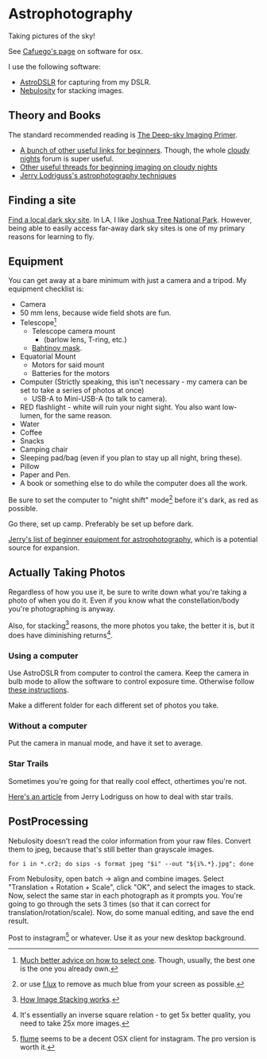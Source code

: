 # Astrophotography

Taking pictures of the sky!

See [Cafuego's page](https://cafuego.net/2017/02/05/astrophotography-mac-os-x) on software for osx.

I use the following software:

- <a href="http://www.cloudmakers.eu/astrodslr/" data-proofer-ignore>AstroDSLR</a> for capturing from my DSLR.
- [Nebulosity](https://www.stark-labs.com/nebulosity.html) for stacking images.

## Theory and Books

The standard recommended reading is [The Deep-sky Imaging Primer](https://www.amazon.com/Deep-sky-Imaging-Primer-Second/dp/0999470906/ref=dp_ob_title_bk).

- [A bunch of other useful links for beginners](https://www.cloudynights.com/topic/22488-useful-links-for-beginning-imagers/). Though, the whole [cloudy nights](https://www.cloudynights.com/forum/80-beginning-and-intermediate-imaging/) forum is super useful.
- [Other useful threads for beginning imaging on cloudy nights](https://www.cloudynights.com/topic/97172-best-threads-in-beginning-imaging/)
- <a href="http://www.astropix.com/html/i_astrop/toc_ap.html" data-proofer-ignore>Jerry Lodriguss's astrophotography techniques</a>


## Finding a site

[Find a local dark sky site](https://darksitefinder.com/maps/world.html). In LA, I like [Joshua Tree National Park](https://darksitefinder.com/placemarks/joshua-tree-national-park-california-united-states/).
However, being able to easily access far-away dark sky sites is one of my primary reasons for learning to fly.

## Equipment

You can get away at a bare minimum with just a camera and a tripod. My equipment checklist is:

- Camera
- 50 mm lens, because wide field shots are fun.
- Telescope[^selecting a telescope]
    - Telescope camera mount
        - (barlow lens, T-ring, etc.)
    - [Bahtinov mask](https://en.wikipedia.org/wiki/Bahtinov_mask).
- Equatorial Mount
    - Motors for said mount
    - Batteries for the motors
- Computer (Strictly speaking, this isn't necessary - my camera can be set to take a series of photos at once)
    - USB-A to Mini-USB-A (to talk to camera).
- RED flashlight - white will ruin your night sight. You also want low-lumen, for the same reason.
- Water
- Coffee
- Snacks
- Camping chair
- Sleeping pad/bag (even if you plan to stay up all night, bring these).
- Pillow
- Paper and Pen.
- A book or something else to do while the computer does all the work.

Be sure to set the computer to "night shift" mode[^f.lux] before it's dark, as red as possible.

Go there, set up camp. Preferably be set up before dark.

<a href="http://www.astropix.com/html/i_astrop/beginner_equipment.html" data-proofer-ignore>Jerry's list of beginner equipment for astrophotography</a>, which is a potential source for expansion.

## Actually Taking Photos

Regardless of how you use it, be sure to write down what you're taking a photo of when you do it.
Even if you know what the constellation/body you're photographing is anyway.

Also, for stacking[^stacking] reasons, the more photos you take, the better it is, but it does have diminishing returns[^stacking returns].

### Using a computer

Use AstroDSLR from computer to control the camera.
Keep the camera in bulb mode to allow the software to control exposure time.
Otherwise follow <a href="http://www.astropix.com/html/i_astrop/settings.html" data-proofer-ignore>these instructions</a>.

Make a different folder for each different set of photos you take.

### Without a computer

Put the camera in manual mode, and have it set to average.

### Star Trails

Sometimes you're going for that really cool effect, othertimes you're not.

<a href="http://www.astropix.com/index.html" data-proofer-ignore>Here's an article</a> from Jerry Lodriguss on how to deal with star trails.

## PostProcessing

Nebulosity doesn't read the color information from your raw files. Convert them to jpeg, because that's still better than grayscale images.

```shell
for i in *.cr2; do sips -s format jpeg "$i" --out "${i%.*}.jpg"; done
```

From Nebulosity, open batch -> align and combine images. Select "Translation + Rotation + Scale", click "OK", and select the images to stack.
Now, select the same star in each photograph as it prompts you. You're going to go through the sets 3 times (so that it can correct for translation/rotation/scale).
Now, do some manual editing, and save the end result.

Post to instagram[^instagram] or whatever. Use it as your new desktop background.

[^f.lux]: or use [f.lux](https://justgetflux.com) to remove as much blue from your screen as possible.

[^selecting a telescope]: <a href="http://www.astropix.com/html/i_astrop/scopes.html" data-proofer-ignore>Much better advice on how to select one</a>. Though, usually, the best one is the one you already own.

[^stacking]: [How Image Stacking works](https://keithwiley.com/astroPhotography/imageStacking.shtml).

[^stacking returns]: It's essentially an inverse square relation - to get 5x better quality, you need to take 25x more images.

[^instagram]: [flume](https://flumeapp.com) seems to be a decent OSX client for instagram. The pro version is worth it.
